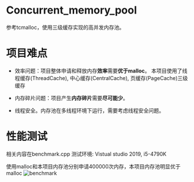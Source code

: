 # Concurrent_memory_pool
参考tcmalloc，使用三级缓存实现的高并发内存池。

# 项目难点
+ 效率问题：项目整体申请和释放内存**效率**需要**优于malloc**。
  本项目使用了线程缓存(ThreadCache), 中心缓存(CentralCache), 页缓存(PageCache)三级缓存
  
+ 内存碎片问题：项目产生**内存碎片**需要**尽可能少**。
+ 线程安全。内存池在多线程环境下运行，需要考虑线程安全问题。


# 性能测试
相关内容在benchmark.cpp
测试环境: Vistual studio 2019, i5-4790K

使用malloc和本项目内存池分别申请400000次内存，本项目内存池明显优于malloc
![benchmark](https://user-images.githubusercontent.com/99704932/177002648-3e8857cc-56bb-4f63-95bf-1ea782e48e18.png)
